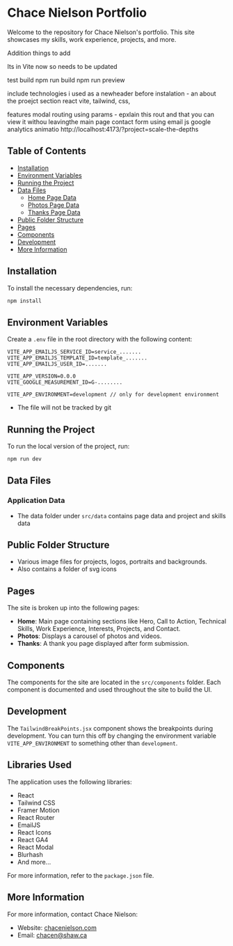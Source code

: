 
# Chace Nielson Portfolio

Welcome to the repository for Chace Nielson's portfolio. This site showcases my skills, work experience, projects, and more.



Addition things to add

Its in Vite now so needs to be updated

test build 
npm run build 
npm run preview


include technologies i used as a newheader before instalation - an about the proejct section
react vite, tailwind, css, 

features
modal routing using params - epxlain this rout and that you can view it withou leavingthe main page
contact form using email js
google analytics 
animatio
http://localhost:4173/?project=scale-the-depths


## Table of Contents

- [Installation](#installation)
- [Environment Variables](#environment-variables)
- [Running the Project](#running-the-project)
- [Data Files](#data-files)
  - [Home Page Data](#home-page-data)
  - [Photos Page Data](#photos-page-data)
  - [Thanks Page Data](#thanks-page-data)
- [Public Folder Structure](#public-folder-structure)
- [Pages](#pages)
- [Components](#components)
- [Development](#development)
- [More Information](#more-information)

## Installation

To install the necessary dependencies, run:

```bash
npm install
```

## Environment Variables

Create a `.env` file in the root directory with the following content:

```env
VITE_APP_EMAILJS_SERVICE_ID=service_.......
VITE_APP_EMAILJS_TEMPLATE_ID=template_.......
VITE_APP_EMAILJS_USER_ID=.......

VITE_APP_VERSION=0.0.0
VITE_GOOGLE_MEASUREMENT_ID=G-........

VITE_APP_ENVIRONMENT=development // only for development environment
```
- The file will not be tracked by git

## Running the Project

To run the local version of the project, run:

```bash
npm run dev
```

## Data Files

### Application Data

- The data folder under `src/data` contains page data and project and skills data

## Public Folder Structure

- Various image files for projects, logos, portraits and backgrounds.
- Also contains a folder of svg icons

## Pages

The site is broken up into the following pages:

- **Home**: Main page containing sections like Hero, Call to Action, Technical Skills, Work Experience, Interests, Projects, and Contact.
- **Photos**: Displays a carousel of photos and videos.
- **Thanks**: A thank you page displayed after form submission.

## Components

The components for the site are located in the `src/components` folder. Each component is documented and used throughout the site to build the UI.

## Development

The `TailwindBreakPoints.jsx` component shows the breakpoints during development. You can turn this off by changing the environment variable `VITE_APP_ENVIRONMENT` to something other than `development`.

## Libraries Used

The application uses the following libraries:

- React
- Tailwind CSS
- Framer Motion
- React Router
- EmailJS
- React Icons
- React GA4
- React Modal
- Blurhash
- And more...

For more information, refer to the `package.json` file.

## More Information

For more information, contact Chace Nielson:

- Website: [chacenielson.com](https://chacenielson.com)
- Email: [chacen@shaw.ca](mailto:chacen@shaw.ca)
